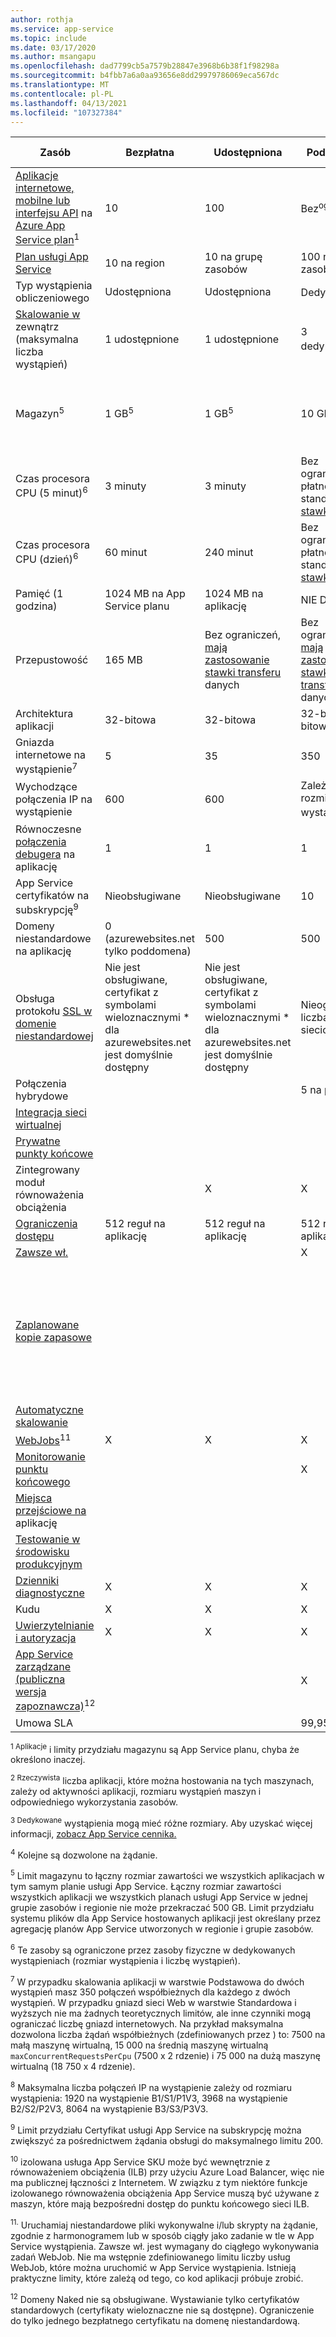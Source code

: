 ```yaml
---
author: rothja
ms.service: app-service
ms.topic: include
ms.date: 03/17/2020
ms.author: msangapu
ms.openlocfilehash: dad7799cb5a7579b28847e3968b6b38f1f98298a
ms.sourcegitcommit: b4fbb7a6a0aa93656e8dd29979786069eca567dc
ms.translationtype: MT
ms.contentlocale: pl-PL
ms.lasthandoff: 04/13/2021
ms.locfileid: "107327384"
---
```

| Zasób | Bezpłatna | Udostępniona | Podstawowa | Standardowa (Standard) | Premium (wersja 1–3) | Izolowana </th> |
| --- | --- | --- | --- | --- | --- | --- |
| [Aplikacje internetowe, mobilne lub interfejsu API](https://azure.microsoft.com/services/app-service/) na [Azure App Service plan](../articles/app-service/overview-hosting-plans.md)<sup>1</sup> |10 |100 |Bez<sup>ograniczeń 2</sup> |Bez<sup>ograniczeń 2</sup> |Bez<sup>ograniczeń 2</sup> |Bez<sup>ograniczeń 2</sup>|
| [Plan usługi App Service](../articles/app-service/overview-hosting-plans.md) |10 na region |10 na grupę zasobów |100 na grupę zasobów |100 na grupę zasobów |100 na grupę zasobów |100 na grupę zasobów|
| Typ wystąpienia obliczeniowego |Udostępniona |Udostępniona |Dedykowane<sup>3</sup> |Dedykowane<sup>3</sup> |Dedykowane<sup>3</sup></p> |Dedykowane<sup>3</sup>|
| [Skalowanie w](../articles/app-service/manage-scale-up.md) zewnątrz (maksymalna liczba wystąpień) |1 udostępnione |1 udostępnione |3 dedykowane<sup>3</sup> |10 dedykowanych<sup>3</sup> | 20 dedykowane dla wersji 1 i 2; 30 dedykowane dla wersji 3. <sup>3.</sup>|100 dedykowanych<sup>4</sup>|
| Magazyn<sup>5</sup> |1 GB<sup>5</sup> |1 GB<sup>5</sup> |10 GB<sup>5</sup> |50 GB<sup>5</sup> |250 GB<sup>5</sup> |1 TB<sup>5</sup> <br/><br/> Dostępny limit przydziału magazynu wynosi 999 GB. |
| Czas procesora CPU (5 minut)<sup>6</sup> |3 minuty |3 minuty |Bez ograniczeń, płatność przy standardowych [stawkach](https://azure.microsoft.com/pricing/details/app-service/)</a> |Bez ograniczeń, płatność przy standardowych [stawkach](https://azure.microsoft.com/pricing/details/app-service/)</a> |Bez ograniczeń, płatność przy standardowych [stawkach](https://azure.microsoft.com/pricing/details/app-service/)</a> |Bez ograniczeń, płatność przy standardowych [stawkach](https://azure.microsoft.com/pricing/details/app-service/)</a>|
| Czas procesora CPU (dzień)<sup>6</sup> |60 minut |240 minut |Bez ograniczeń, płatność przy standardowych [stawkach](https://azure.microsoft.com/pricing/details/app-service/)</a> |Bez ograniczeń, płatność przy standardowych [stawkach](https://azure.microsoft.com/pricing/details/app-service/)</a> |Bez ograniczeń, płatność przy standardowych [stawkach](https://azure.microsoft.com/pricing/details/app-service/)</a> |Bez ograniczeń, płatność przy standardowych [stawkach](https://azure.microsoft.com/pricing/details/app-service/)</a> |
| Pamięć (1 godzina) |1024 MB na App Service planu |1024 MB na aplikację |NIE DOTYCZY |NIE DOTYCZY |NIE DOTYCZY |NIE DOTYCZY |
| Przepustowość |165 MB |Bez ograniczeń, [mają zastosowanie stawki transferu](https://azure.microsoft.com/pricing/details/data-transfers/) danych |Bez ograniczeń, [mają zastosowanie stawki transferu](https://azure.microsoft.com/pricing/details/data-transfers/) danych |Bez ograniczeń, [mają zastosowanie stawki transferu](https://azure.microsoft.com/pricing/details/data-transfers/) danych |Bez ograniczeń, [mają zastosowanie stawki transferu](https://azure.microsoft.com/pricing/details/data-transfers/) danych |Bez ograniczeń, [mają zastosowanie stawki transferu](https://azure.microsoft.com/pricing/details/data-transfers/) danych |
| Architektura aplikacji |32-bitowa |32-bitowa |32-bitowe/64-bitowe |32-bitowe/64-bitowe |32-bitowe/64-bitowe |32-bitowe/64-bitowe |
| Gniazda internetowe na wystąpienie<sup>7</sup> |5 |35 |350 |Nieograniczona liczba |Nieograniczona liczba |Nieograniczona liczba |
| Wychodzące połączenia IP na wystąpienie | 600 | 600 | Zależy od rozmiaru wystąpienia<sup>8</sup> | Zależy od rozmiaru wystąpienia<sup>8</sup> | Zależy od rozmiaru wystąpienia<sup>8</sup> | 16 000 |
| Równoczesne [połączenia debugera](../articles/app-service/troubleshoot-dotnet-visual-studio.md) na aplikację |1 |1 |1 |5 |5 |5 |
| App Service certyfikatów na subskrypcję<sup>9</sup>| Nieobsługiwane | Nieobsługiwane |10 |10 |10 |10 |
| Domeny niestandardowe na aplikację</a> |0 (azurewebsites.net tylko poddomena)|500 |500 |500 |500 |500 |
| Obsługa protokołu [SSL w domenie niestandardowej](../articles/app-service/configure-ssl-certificate.md) |Nie jest obsługiwane, certyfikat z symbolami wieloznacznymi \* dla azurewebsites.net jest domyślnie dostępny|Nie jest obsługiwane, certyfikat z symbolami wieloznacznymi \* dla azurewebsites.net jest domyślnie dostępny|Nieograniczona liczba SNI SSL sieciowych |Obejmuje SNI SSL i 1 Połączenie SSL z adresu IP połączeń |Obejmuje SNI SSL połączeń Połączenie SSL z adresu IP bez ograniczeń i 1 Połączenie SSL z adresu IP połączeń | Obejmuje SNI SSL i 1 Połączenie SSL z adresu IP połączeń|
| Połączenia hybrydowe | | | 5 na plan | 25 na plan | 200 na aplikację | 200 na aplikację |
| [Integracja sieci wirtualnej](../articles/app-service/web-sites-integrate-with-vnet.md) | | |   |  X |  X  |  X  |
| [Prywatne punkty końcowe](../articles/app-service/networking/private-endpoint.md) | | |   |   |  100 na aplikację  |    |
| Zintegrowany moduł równoważenia obciążenia | |X |X |X |X |X<sup>10</sup> |
| [Ograniczenia dostępu](../articles/app-service/networking-features.md#access-restrictions) | 512 reguł na aplikację | 512 reguł na aplikację | 512 reguł na aplikację | 512 reguł na aplikację | 512 reguł na aplikację | 512 reguł na aplikację |
| [Zawsze wł.](../articles/app-service/configure-common.md) | | |X |X |X |X |
| [Zaplanowane kopie zapasowe](../articles/app-service/manage-backup.md) | | | | Zaplanowane kopie zapasowe co 2 godziny, maksymalnie 12 kopii zapasowych dziennie (ręcznie + zaplanowane) | Zaplanowane kopie zapasowe co godzinę, maksymalnie 50 kopii zapasowych dziennie (ręcznie i według harmonogramu) | Zaplanowane kopie zapasowe co godzinę, maksymalnie 50 kopii zapasowych dziennie (ręcznie i według harmonogramu) |
| [Automatyczne skalowanie](../articles/app-service/manage-scale-up.md) | | | |X |X |X |
| [WebJobs](../articles/app-service/webjobs-create.md)<sup>11</sup> |X |X |X |X |X |X |
| [Monitorowanie punktu końcowego](../articles/app-service/web-sites-monitor.md) | | |X |X |X |X |
| [Miejsca przejściowe na](../articles/app-service/deploy-staging-slots.md) aplikację| | | |5 |20 |20 |
| [Testowanie w środowisku produkcyjnym](../articles/app-service/deploy-staging-slots.md#route-traffic)| | | |X |X |X |
| [Dzienniki diagnostyczne](../articles/app-service/troubleshoot-diagnostic-logs.md) | X | X | X | X | X | X |
| Kudu | X | X | X | X | X | X |
| [Uwierzytelnianie i autoryzacja](../articles/app-service/overview-authentication-authorization.md) | X | X | X | X | X | X |
| [App Service zarządzane (publiczna wersja zapoznawcza)](https://azure.microsoft.com/updates/secure-your-custom-domains-at-no-cost-with-app-service-managed-certificates-preview/)<sup>12</sup> | |  | X | X | X | X |
| Umowa SLA | |  |99,95%|99,95%|99,95%|99,95%|

<sup>1 Aplikacje</sup> i limity przydziału magazynu są App Service planu, chyba że określono inaczej.

<sup>2 Rzeczywista</sup> liczba aplikacji, które można hostowania na tych maszynach, zależy od aktywności aplikacji, rozmiaru wystąpień maszyn i odpowiedniego wykorzystania zasobów.

<sup>3 Dedykowane</sup> wystąpienia mogą mieć różne rozmiary. Aby uzyskać więcej informacji, [zobacz App Service cennika.](https://azure.microsoft.com/pricing/details/app-service/)

<sup>4</sup> Kolejne są dozwolone na żądanie.

<sup>5</sup> Limit magazynu to łączny rozmiar zawartości we wszystkich aplikacjach w tym samym planie usługi App Service. Łączny rozmiar zawartości wszystkich aplikacji we wszystkich planach usługi App Service w jednej grupie zasobów i regionie nie może przekraczać 500 GB. Limit przydziału systemu plików dla App Service hostowanych aplikacji jest określany przez agregację planów App Service utworzonych w regionie i grupie zasobów.

<sup>6</sup> Te zasoby są ograniczone przez zasoby fizyczne w dedykowanych wystąpieniach (rozmiar wystąpienia i liczbę wystąpień).

<sup>7</sup> W przypadku skalowania aplikacji w warstwie Podstawowa do dwóch wystąpień masz 350 połączeń współbieżnych dla każdego z dwóch wystąpień. W przypadku gniazd sieci Web w warstwie Standardowa i wyższych nie ma żadnych teoretycznych limitów, ale inne czynniki mogą ograniczać liczbę gniazd internetowych. Na przykład maksymalna dozwolona liczba żądań współbieżnych (zdefiniowanych przez ) to: 7500 na małą maszynę wirtualną, 15 000 na średnią maszynę wirtualną `maxConcurrentRequestsPerCpu` (7500 x 2 rdzenie) i 75 000 na dużą maszynę wirtualną (18 750 x 4 rdzenie).

<sup>8</sup> Maksymalna liczba połączeń IP na wystąpienie zależy od rozmiaru wystąpienia: 1920 na wystąpienie B1/S1/P1V3, 3968 na wystąpienie B2/S2/P2V3, 8064 na wystąpienie B3/S3/P3V3.

<sup>9</sup> Limit przydziału Certyfikat usługi App Service na subskrypcję można zwiększyć za pośrednictwem żądania obsługi do maksymalnego limitu 200.

<sup>10</sup> izolowana usługa App Service SKU może być wewnętrznie z równoważeniem obciążenia (ILB) przy użyciu Azure Load Balancer, więc nie ma publicznej łączności z Internetem. W związku z tym niektóre funkcje izolowanego równoważenia obciążenia App Service muszą być używane z maszyn, które mają bezpośredni dostęp do punktu końcowego sieci ILB.

<sup>11.</sup> Uruchamiaj niestandardowe pliki wykonywalne i/lub skrypty na żądanie, zgodnie z harmonogramem lub w sposób ciągły jako zadanie w tle w App Service wystąpienia. Zawsze wł. jest wymagany do ciągłego wykonywania zadań WebJob. Nie ma wstępnie zdefiniowanego limitu liczby usług WebJob, które można uruchomić w App Service wystąpienia. Istnieją praktyczne limity, które zależą od tego, co kod aplikacji próbuje zrobić.

<sup>12</sup> Domeny Naked nie są obsługiwane. Wystawianie tylko certyfikatów standardowych (certyfikaty wieloznaczne nie są dostępne). Ograniczenie do tylko jednego bezpłatnego certyfikatu na domenę niestandardową.
